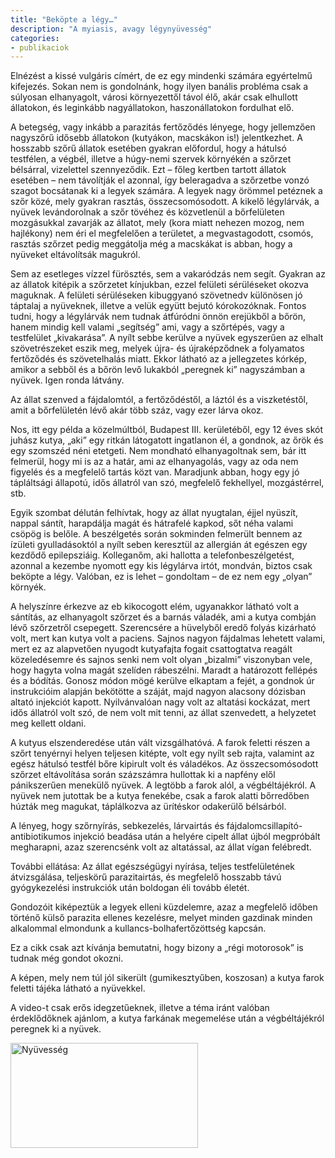 ```yaml
---
title: "Beköpte a légy…"
description: "A myiasis, avagy légynyüvesség"
categories:
- publikaciok
---
```


Elnézést a kissé vulgáris címért, de ez egy mindenki számára egyértelmű kifejezés. Sokan nem is gondolnánk, hogy ilyen banális probléma csak a súlyosan elhanyagolt, városi környezettől távol élő, akár csak elhullott állatokon, és leginkább nagyállatokon, haszonállatokon fordulhat elő.

A betegség, vagy inkább a parazitás fertőződés lényege, hogy jellemzően nagyszőrű idősebb állatokon (kutyákon, macskákon is!) jelentkezhet. A hosszabb szőrű állatok esetében gyakran előfordul, hogy a hátulsó testfélen, a végbél, illetve a húgy-nemi szervek környékén a szőrzet bélsárral, vizelettel szennyeződik. Ezt – főleg kertben tartott állatok esetében – nem távolítják el azonnal, így beleragadva a szőrzetbe vonzó szagot bocsátanak ki a legyek számára. A legyek nagy örömmel petéznek a szőr közé, mely gyakran rasztás, összecsomósodott. A kikelő légylárvák, a nyüvek levándorolnak a szőr tövéhez és közvetlenül a bőrfelületen mozgásukkal zavarják az állatot, mely (kora miatt nehezen mozog, nem hajlékony) nem éri el megfelelően a területet, a megvastagodott, csomós, rasztás szőrzet pedig meggátolja még a macskákat is abban, hogy a nyüveket eltávolítsák magukról.

Sem az esetleges vízzel fürösztés, sem a vakaródzás nem segít. Gyakran az az állatok kitépik a szőrzetet kínjukban, ezzel felületi sérüléseket okozva maguknak. A felületi sérüléseken kibuggyanó szövetnedv különösen jó táptalaj a nyüveknek, illetve a velük együtt bejutó kórokozóknak. Fontos tudni, hogy a légylárvák nem tudnak átfúródni önnön erejükből a bőrön, hanem mindig kell valami „segítség” ami, vagy a szőrtépés, vagy a testfelület „kivakarása”. A nyílt sebbe kerülve a nyüvek egyszerűen az elhalt szövetrészeket eszik meg, melyek újra- és újraképződnek a folyamatos fertőződés és szövetelhalás miatt. Ekkor látható az a jellegzetes kórkép, amikor a sebből és a bőrön levő lukakból „peregnek ki” nagyszámban a nyüvek. Igen ronda látvány.

Az állat szenved a fájdalomtól, a fertőződéstől, a láztól és a viszketéstől, amit a bőrfelületén lévő akár több száz, vagy ezer lárva okoz.

Nos, itt egy példa a közelmúltból, Budapest III. kerületéből, egy 12 éves skót juhász kutya, „aki” egy ritkán látogatott ingatlanon él, a gondnok, az őrök és egy szomszéd néni etetgeti. Nem mondható elhanyagoltnak sem, bár itt felmerül, hogy mi is az a határ, ami az elhanyagolás, vagy az oda nem figyelés és a megfelelő tartás közt van. Maradjunk abban, hogy egy jó tápláltsági állapotú, idős állatról van szó, megfelelő fekhellyel, mozgástérrel, stb.

Egyik szombat délután felhívtak, hogy az állat nyugtalan, éjjel nyüszít, nappal sántít, harapdálja magát és hátrafelé kapkod, sőt néha valami csöpög is belőle. A beszélgetés során sokminden felmerült bennem az ízületi gyulladásoktól a nyílt seben keresztül az allergián át egészen egy kezdődő epilepsziáig. Kolleganőm, aki hallotta a telefonbeszélgetést, azonnal a kezembe nyomott egy kis légylárva irtót, mondván, biztos csak beköpte a légy. Valóban, ez is lehet – gondoltam – de ez nem egy „olyan” környék.

A helyszínre érkezve az eb kikocogott elém, ugyanakkor látható volt a sántítás, az elhanyagolt szőrzet és a barnás váladék, ami a kutya combján lévő szőrzetről csepegett. Szerencsére a hüvelyből eredő folyás kizárható volt, mert kan kutya volt a paciens. Sajnos nagyon fájdalmas lehetett valami, mert ez az alapvetően nyugodt kutyafajta fogait csattogtatva reagált közeledésemre és sajnos senki nem volt olyan „bizalmi” viszonyban vele, hogy hagyta volna magát szelíden rábeszélni. Maradt a határozott fellépés és a bódítás. Gonosz módon mögé kerülve elkaptam a fejét, a gondnok úr instrukcióim alapján bekötötte a száját, majd nagyon alacsony dózisban altató injekciót kapott. Nyilvánvalóan nagy volt az altatási kockázat, mert idős állatról volt szó, de nem volt mit tenni, az állat szenvedett, a helyzetet meg kellett oldani.

A kutyus elszenderedése után vált vizsgálhatóvá. A farok feletti részen a szőrt tenyérnyi helyen teljesen kitépte, volt egy nyílt seb rajta, valamint az egész hátulsó testfél bőre kipirult volt és váladékos. Az összecsomósodott szőrzet eltávolítása során százszámra hullottak ki a napfény elől pánikszerűen menekülő nyüvek. A legtöbb a farok alól, a végbéltájékról. A nyüvek nem jutottak be a kutya fenekébe, csak a farok alatti bőrredőben húzták meg magukat, táplálkozva az ürítéskor odakerülő bélsárból.

A lényeg, hogy szőrnyírás, sebkezelés, lárvairtás és fájdalomcsillapító-antibiotikumos injekció beadása után a helyére cipelt állat újból megpróbált megharapni, azaz szerencsénk volt az altatással, az állat vígan felébredt.

További ellátása: Az állat egészségügyi nyírása, teljes testfelületének átvizsgálása, teljeskörű parazitairtás, és megfelelő hosszabb távú gyógykezelési instrukciók után boldogan éli tovább életét.

Gondozóit kiképeztük a legyek elleni küzdelemre, azaz a megfelelő időben történő külső parazita ellenes kezelésre, melyet minden gazdinak minden alkalommal elmondunk a kullancs-bolhafertőzöttség kapcsán.

Ez a cikk csak azt kívánja bemutatni, hogy bizony a „régi motorosok” is tudnak még gondot okozni.

A képen, mely nem túl jól sikerült (gumikesztyűben, koszosan) a kutya farok feletti tájéka látható a nyüvekkel.

A video-t csak erős idegzetűeknek, illetve a téma iránt valóban érdeklődőknek ajánlom, a kutya farkának megemelése után a végbéltájékról peregnek ki a nyüvek.

<a href="http://repanszky.hu/bekopte-a-legy/nyu1/" rel="attachment wp-att-170"><img class="aligncenter size-medium wp-image-170" alt="Nyüvesség" src="http://repanszky.hu/wp-content/uploads/2013/05/nyu1-300x168.jpg" width="300" height="168"></a>